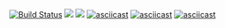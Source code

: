 [![Build Status](https://travis-ci.org/konstantin1998/frontend-project-lvl2.svg?branch=master)](https://travis-ci.org/konstantin1998/frontend-project-lvl2)
<a href="https://codeclimate.com/github/konstantin1998/frontend-project-lvl2/maintainability"><img src="https://api.codeclimate.com/v1/badges/b3fd03a7e5e452cb4e8f/maintainability" /></a>
<a href="https://codeclimate.com/github/konstantin1998/frontend-project-lvl2/test_coverage"><img src="https://api.codeclimate.com/v1/badges/b3fd03a7e5e452cb4e8f/test_coverage" /></a>
[![asciicast](https://asciinema.org/a/YFpEL1IiD4I3vQdPBlZxSDsgV.svg)](https://asciinema.org/a/YFpEL1IiD4I3vQdPBlZxSDsgV)
[![asciicast](https://asciinema.org/a/YRBcSymfKtvptF3QG8fnxXBKH.svg)](https://asciinema.org/a/YRBcSymfKtvptF3QG8fnxXBKH)
[![asciicast](https://asciinema.org/a/iPNPhxqGVEEZb4nd6oPvfvRZx.svg)](https://asciinema.org/a/iPNPhxqGVEEZb4nd6oPvfvRZx)
